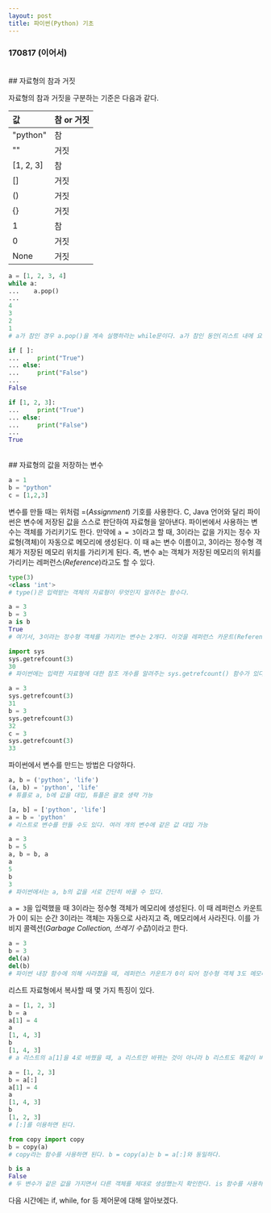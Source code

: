 ```yaml
---
layout: post
title: 파이썬(Python) 기초
---
```


### 170817 (이어서)

<br>
## 자료형의 참과 거짓

자료형의 참과 거짓을 구분하는 기준은 다음과 같다.

| 값 | 참 or 거짓 |
| :------------- | :------------- |
| "python" | 참
| "" | 거짓
| [1, 2, 3] | 참
| [] | 거짓
| () | 거짓
| {} | 거짓
| 1 | 참
| 0 | 거짓
| None | 거짓

```python
a = [1, 2, 3, 4]
while a:
...    a.pop()
...
4
3
2
1
# a가 참인 경우 a.pop()을 계속 실행하라는 while문이다. a가 참인 동안(리스트 내에 요소개 존재하는 한) 마지막 요소를 계속 끄집어내는데, 결국 더 이상 끄집어낼 것이 없으면 a가 빈 리스트([])가 되어 거짓이 되고, while문에서 조건이 거짓이 되므로 중지된다.

if [ ]:
...     print("True")
... else:
...     print("False")
...
False

if [1, 2, 3]:
...     print("True")
... else:
...     print("False")
...
True
```

<br>
## 자료형의 값을 저장하는 변수

```python
a = 1
b = "python"
c = [1,2,3]
```

변수를 만들 때는 위처럼 =(*Assignment*) 기호를 사용한다. C, Java 언어와 달리 파이썬은 변수에 저장된 값을 스스로 판단하여 자료형을 알아낸다. 파이썬에서 사용하는 변수는 객체를 가리키기도 한다. 만약에 `a = 3`이라고 할 때, 3이라는 값을 가지는 정수 자료형(객체)이 자동으로 메모리에 생성된다. 이 때 a는 변수 이름이고, 3이라는 정수형 객체가 저장된 메모리 위치를 가리키게 된다. 즉, 변수 a는 객체가 저장된 메모리의 위치를 가리키는 레퍼런스(*Reference*)라고도 할 수 있다.

```python
type(3)
<class 'int'>
# type()은 입력받는 객체의 자료형이 무엇인지 알려주는 함수다.

a = 3
b = 3
a is b
True
# 여기서, 3이라는 정수형 객체를 가리키는 변수는 2개다. 이것을 레퍼런스 카운트(Reference Count, 참조 개수)가 2개라고도 한다.

import sys
sys.getrefcount(3)
30
# 파이썬에는 입력한 자료형에 대한 참조 개수를 알려주는 sys.getrefcount() 함수가 있다. 맨 처음에 실행했을 때 30이 나오는 이유는 파이썬 내부에서 3이라는 자료형을 이미 사용했기 때문이다.

a = 3
sys.getrefcount(3)
31
b = 3
sys.getrefcount(3)
32
c = 3
sys.getrefcount(3)
33
```

파이썬에서 변수를 만드는 방법은 다양하다.

```python
a, b = ('python', 'life')
(a, b) = 'python', 'life'
# 튜플로 a, b에 값을 대입, 튜플은 괄호 생략 가능

[a, b] = ['python', 'life']
a = b = 'python'
# 리스트로 변수를 만들 수도 있다. 여러 개의 변수에 같은 값 대입 가능

a = 3
b = 5
a, b = b, a
a
5
b
3
# 파이썬에서는 a, b의 값을 서로 간단히 바꿀 수 있다.
```

`a = 3`을 입력했을 때 3이라는 정수형 객체가 메모리에 생성된다. 이 때 레퍼런스 카운트가 0이 되는 순간 3이라는 객체는 자동으로 사라지고 즉, 메모리에서 사라진다. 이를 가비지 콜렉션(*Garbage Collection, 쓰레기 수집*)이라고 한다.

```python
a = 3
b = 3
del(a)
del(b)
# 파이썬 내장 함수에 의해 사라졌을 때, 레퍼런스 카운트가 0이 되어 정수형 객체 3도 메모리에서 사라지게 된다. 참고로, 사용한 변수를 del 명령어를 이용하여 일일이 삭제할 필요는 없다. 파이썬이 자동으로 해준다.
```

리스트 자료형에서 복사할 때 몇 가지 특징이 있다.

```python
a = [1, 2, 3]
b = a
a[1] = 4
a
[1, 4, 3]
b
[1, 4, 3]
# a 리스트의 a[1]을 4로 바꿨을 때, a 리스트만 바뀌는 것이 아니라 b 리스트도 똑같이 바뀐다. a, b 모두 같은 리스트인 [1, 2, 3]을 가리키고 있었기 때문이다. 그렇다면 a가 가리키는 리스트와 다른 리스트를 가리키게 하는 방법은? 아래와 같이 하면 된다.

a = [1, 2, 3]
b = a[:]
a[1] = 4
a
[1, 4, 3]
b
[1, 2, 3]
# [:]를 이용하면 된다.

from copy import copy
b = copy(a)
# copy라는 함수를 사용하면 된다. b = copy(a)는 b = a[:]와 동일하다.

b is a
False
# 두 변수가 같은 값을 가지면서 다른 객체를 제대로 생성했는지 확인한다. is 함수를 사용하면 서로 동일한 객체인지 아닌지에 대해 판단할 수 있다.
```

다음 시간에는 if, while, for 등 제어문에 대해 알아보겠다.
